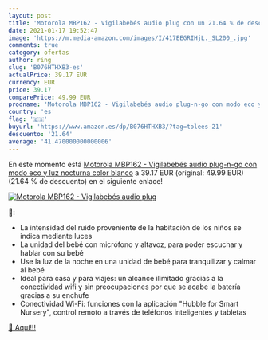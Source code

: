 ```yaml
---
layout: post
title: 'Motorola MBP162 - Vigilabebés audio plug con un 21.64 % de descuento'
date: 2021-01-17 19:52:47
image: 'https://m.media-amazon.com/images/I/417EEGRIHjL._SL200_.jpg'
comments: true
category: ofertas
author: ring
slug: 'B076HTHXB3-es'
actualPrice: 39.17 EUR
currency: EUR
price: 39.17
comparePrice: 49.99 EUR
prodname: 'Motorola MBP162 - Vigilabebés audio plug-n-go con modo eco y luz nocturna  color blanco'
country: 'es'
flag: '🇪🇸'
buyurl: 'https://www.amazon.es/dp/B076HTHXB3/?tag=tolees-21'
descuento: '21.64'
average: '41.470000000000006'
---
```


En este momento está [Motorola MBP162 - Vigilabebés audio plug-n-go con modo eco y luz nocturna  color blanco](https://www.amazon.es/dp/B076HTHXB3/?tag=tolees-21) a 39.17 EUR (original: 49.99 EUR) (21.64 %  de descuento) en el siguiente enlace!

[![Motorola MBP162 - Vigilabebés audio plug](https://m.media-amazon.com/images/I/417EEGRIHjL._SL200_.jpg)](https://www.amazon.es/dp/B076HTHXB3/?tag=tolees-21)

🔎:

- La intensidad del ruido proveniente de la habitación de los niños se indica mediante luces
- La unidad del bebé con micrófono y altavoz, para poder escuchar y hablar con su bebé
- Use la luz de la noche en una unidad de bebé para tranquilizar y calmar al bebé
- Ideal para casa y para viajes: un alcance ilimitado gracias a la conectividad wifi y sin preocupaciones por que se acabe la batería gracias a su enchufe
- Conectividad Wi-Fi: funciones con la aplicación "Hubble for Smart Nursery", control remoto a través de teléfonos inteligentes y tabletas

[🛒 Aquí!!!](https://www.amazon.es/dp/B076HTHXB3/?tag=tolees-21)
